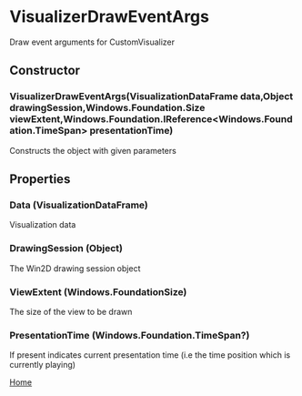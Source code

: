 # VisualizerDrawEventArgs
Draw event arguments for CustomVisualizer

## Constructor
### VisualizerDrawEventArgs(VisualizationDataFrame data,Object drawingSession,Windows.Foundation.Size viewExtent,Windows.Foundation.IReference<Windows.Foundation.TimeSpan> presentationTime)
Constructs the object with given parameters

## Properties
### Data (VisualizationDataFrame)
Visualization data
### DrawingSession (Object)
The Win2D drawing session object
### ViewExtent (Windows.FoundationSize)
The size of the view to be drawn
### PresentationTime (Windows.Foundation.TimeSpan?)
If present indicates current presentation time (i.e the time position which is currently playing)


[Home](AudioVisualizer.md)